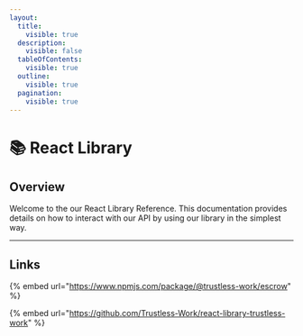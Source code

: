 ```yaml
---
layout:
  title:
    visible: true
  description:
    visible: false
  tableOfContents:
    visible: true
  outline:
    visible: true
  pagination:
    visible: true
---
```


# 📚 React Library

## Overview

Welcome to the our React Library Reference. This documentation provides details on how to interact with our API by using our library in the simplest way.

***

## Links

{% embed url="https://www.npmjs.com/package/@trustless-work/escrow" %}

{% embed url="https://github.com/Trustless-Work/react-library-trustless-work" %}
